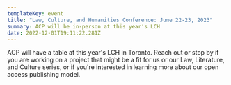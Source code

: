 ```yaml
---
templateKey: event
title: "Law, Culture, and Humanities Conference: June 22-23, 2023"
summary: ACP will be in-person at this year's LCH
date: 2022-12-01T19:11:22.281Z
---
```

ACP will have a table at this year's LCH in Toronto. Reach out or stop by if you are working on a project that might be a fit for us or our Law, Literature, and Culture series, or if you're interested in learning more about our open access publishing model.